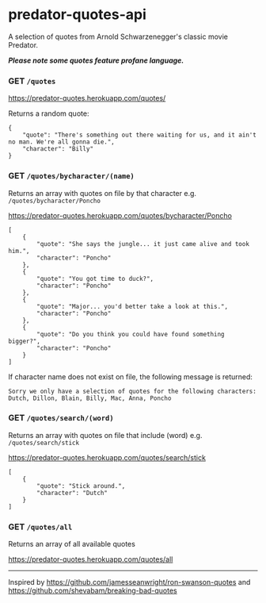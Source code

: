 # predator-quotes-api

A selection of quotes from Arnold Schwarzenegger's classic movie Predator.

***Please note some quotes feature profane language.***


### GET `/quotes`

https://predator-quotes.herokuapp.com/quotes/

Returns a random quote:
```
{
	"quote": "There's something out there waiting for us, and it ain't no man. We're all gonna die.",
	"character": "Billy"
}
```


### GET `/quotes/bycharacter/(name)`

Returns an array with quotes on file by that character e.g. `/quotes/bycharacter/Poncho`

https://predator-quotes.herokuapp.com/quotes/bycharacter/Poncho

```
[
	{
		"quote": "She says the jungle... it just came alive and took him.",
		"character": "Poncho"
	},
	{
		"quote": "You got time to duck?",
		"character": "Poncho"
	},
	{
		"quote": "Major... you'd better take a look at this.",
		"character": "Poncho"
	},
	{
		"quote": "Do you think you could have found something bigger?",
		"character": "Poncho"
	}
]
```

If character name does not exist on file, the following message is returned:

`Sorry we only have a selection of quotes for the following characters: Dutch, Dillon, Blain, Billy, Mac, Anna, Poncho`


### GET `/quotes/search/(word)`

Returns an array with quotes on file that include (word) e.g. `/quotes/search/stick`

https://predator-quotes.herokuapp.com/quotes/search/stick

```
[
	{
		"quote": "Stick around.",
		"character": "Dutch"
	}
]
```
 
### GET `/quotes/all`

Returns an array of all available quotes

https://predator-quotes.herokuapp.com/quotes/all

---
Inspired by https://github.com/jamesseanwright/ron-swanson-quotes and https://github.com/shevabam/breaking-bad-quotes
